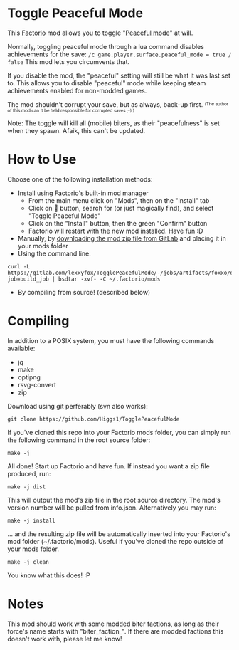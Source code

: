 # Toggle Peaceful Mode

This [Factorio](https://factorio.com/) mod allows you to toggle "[Peaceful mode](https://wiki.factorio.com/index.php?title=World_generator#Enemy)" at will.

Normally, toggling peaceful mode through a lua command disables achievements for the save:
`/c game.player.surface.peaceful_mode = true / false`
This mod lets you circumvents that.

If you disable the mod, the "peaceful" setting will still be what it was last set to. This allows you to disable "peaceful" mode while keeping steam achievements enabled for non-modded games.

The mod shouldn't corrupt your save, but as always, back-up first.
<sup><sub>(The author of this mod can 't be held responsible for corrupted saves ;-) )</sub></sup>

Note: The toggle will kill all (mobile) biters, as their "peacefulness" is set when they spawn. Afaik, this can't be updated.

# How to Use

Choose one of the following installation methods:

* Install using Factorio's built-in mod manager
    * From the main menu click on "Mods", then on the "Install" tab
    * Click on 🔎 button, search for (or just magically find), and select "Toggle Peaceful Mode"
    * Click on the "Install" button, then the green "Confirm" button
    * Factorio will restart with the new mod installed. Have fun :D
* Manually, by [downloading the mod zip file from GitLab](https://gitlab.com/lexxyfox/TogglePeacefulMode/-/jobs/artifacts/foxxo/browse?job=build_job) and placing it in your mods folder
* Using the command line:
```
curl -L https://gitlab.com/lexxyfox/TogglePeacefulMode/-/jobs/artifacts/foxxo/download?job=build_job | bsdtar -xvf- -C ~/.factorio/mods
```
* By compiling from source! (described below)

# Compiling

In addition to a POSIX system, you must have the following commands available:

* jq
* make
* optipng
* rsvg-convert
* zip

Download using git perferably (svn also works):

```
git clone https://github.com/Higgs1/TogglePeacefulMode
```

If you've cloned this repo into your Factorio mods folder, you can simply run the following command in the root source folder:

```
make -j
```

All done! Start up Factorio and have fun. If instead you want a zip file produced, run:

```
make -j dist
```

This will output the mod's zip file in the root source directory. The mod's version number will be pulled from info.json. Alternatively you may run:

```
make -j install
```

... and the resulting zip file will be automatically inserted into your Factorio's mod folder (~/.factorio/mods). Useful if you've cloned the repo outside of your mods folder.

```
make -j clean
```

You know what this does! :P

# Notes

This mod should work with some modded biter factions, as long as their force's name starts with "biter_faction_". If there are modded factions this doesn't work with, please let me know!
